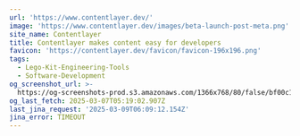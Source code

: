 ```yaml
---
url: 'https://www.contentlayer.dev/'
image: 'https://www.contentlayer.dev/images/beta-launch-post-meta.png'
site_name: Contentlayer
title: Contentlayer makes content easy for developers
favicon: 'https://contentlayer.dev/favicon/favicon-196x196.png'
tags:
  - Lego-Kit-Engineering-Tools
  - Software-Development
og_screenshot_url: >-
  https://og-screenshots-prod.s3.amazonaws.com/1366x768/80/false/bf00c1d7e64868ff0a59f5c65fd580f3726a6e543167cb488f021ab22a63db73.jpeg
og_last_fetch: 2025-03-07T05:19:02.907Z
last_jina_request: '2025-03-09T06:09:12.154Z'
jina_error: TIMEOUT
---
```


